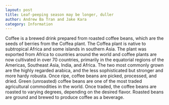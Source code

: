 ```yaml
---
layout: post
title: Leaf-peeping season may be longer, duller
author: Andrew Ba Tran and Jake Kara
category: Information
---
```


Coffee is a brewed drink prepared from roasted coffee beans, which are the seeds of berries from the Coffea plant. The Coffea plant is native to subtropical Africa and some islands in southern Asia. The plant was exported from Africa to countries around the world and coffee plants are now cultivated in over 70 countries, primarily in the equatorial regions of the Americas, Southeast Asia, India, and Africa. The two most commonly grown are the highly regarded arabica, and the less sophisticated but stronger and more hardy robusta. Once ripe, coffee beans are picked, processed, and dried. Green (unroasted) coffee beans are one of the most traded agricultural commodities in the world. Once traded, the coffee beans are roasted to varying degrees, depending on the desired flavor. Roasted beans are ground and brewed to produce coffee as a beverage.


<div id="talcott"></div>
<script type="text/javascript" src="//pym.nprapps.org/pym.v1.min.js"></script>
<script>
var pymParent = new pym.Parent('talcott', 'foliage.html', {});
</script>

